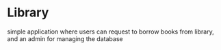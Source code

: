 # Library
simple application where users can request to borrow books from library, and an admin for managing the database
